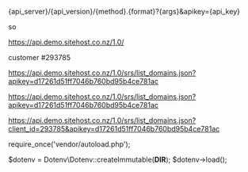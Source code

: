 {api_server}/{api_version}/{method}.{format}?{args}&apikey={api_key}

so

https://api.demo.sitehost.co.nz/1.0/

customer #293785 

https://api.demo.sitehost.co.nz/1.0/srs/list_domains.json?apikey=d17261d51ff7046b760bd95b4ce781ac

https://api.demo.sitehost.co.nz/1.0/srs/list_domains.json?apikey=d17261d51ff7046b760bd95b4ce781ac

https://api.demo.sitehost.co.nz/1.0/srs/list_domains.json?client_id=293785&apikey=d17261d51ff7046b760bd95b4ce781ac


require_once('vendor/autoload.php');

$dotenv = Dotenv\Dotenv::createImmutable(__DIR__);
$dotenv->load();